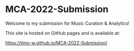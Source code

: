 # MCA-2022-Submission

Welcome to my submission for Music Curation & Analytics!

This site is hosted on GitHub pages and is available at:

https://timo-w.github.io/MCA-2022-Submission/
